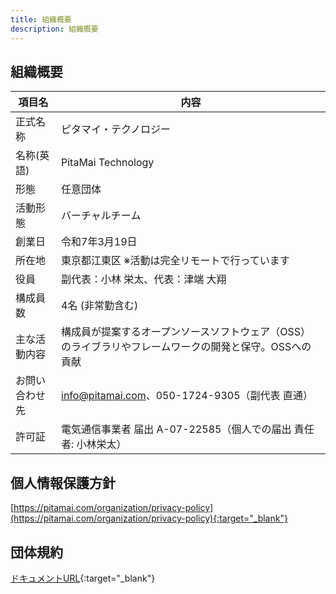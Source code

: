 ```yaml
---
title: 組織概要
description: 組織概要
---
```


## 組織概要

| 項目名     | 内容                                                     |
|---------|--------------------------------------------------------|
| 正式名称    | ピタマイ・テクノロジー                                            |
| 名称(英語)  | PitaMai Technology                                     |
| 形態      | 任意団体                                                   |
| 活動形態    | バーチャルチーム                                               |
| 創業日     | 令和7年3月19日                                              |
| 所在地     | 東京都江東区 ※活動は完全リモートで行っています                                                |
| 役員      | 副代表：小林 栄太、代表：津端 大翔                                     |
| 構成員数    | 4名 (非常勤含む)                                                     |
| 主な活動内容  | 構成員が提案するオープンソースソフトウェア（OSS）のライブラリやフレームワークの開発と保守。OSSへの貢献 |
| お問い合わせ先 | info@pitamai.com、050-1724-9305（副代表 直通）                 |
| 許可証     | 電気通信事業者 届出 A-07-22585（個人での届出 責任者: 小林栄太）                |

## 個人情報保護方針
[https://pitamai.com/organization/privacy-policy](https://pitamai.com/organization/privacy-policy){:target="_blank"}

## 団体規約
[ドキュメントURL](https://docs.google.com/document/d/1yI6_JrWZfSfVSf0LfpLfqcBB36_OvJKKMYyTt_WDmj8/edit?usp=sharing){:target="_blank"}
